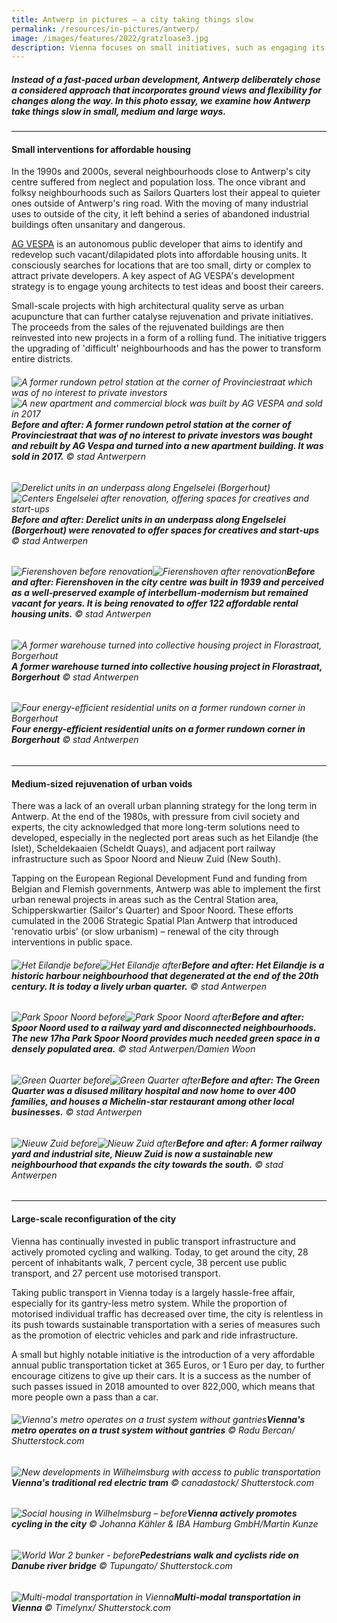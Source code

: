 ```yaml
---
title: Antwerp in pictures — a city taking things slow
permalink: /resources/in-pictures/antwerp/
image: /images/features/2022/gratzloase3.jpg
description: Vienna focuses on small initiatives, such as engaging its residents to co-create community spaces, enabling its building owners to adopt quick greening modules on façades, and encouraging private car owners to make the switch to public transportation, to achieve big impacts. Find out how in this photo essay. 
---
```


##### Instead of a fast-paced urban development, Antwerp deliberately chose a considered approach that incorporates ground views and flexibility for changes along the way. In this photo essay, we examine how Antwerp take things slow in small, medium and large ways. 

---

#### **Small interventions for affordable housing** 

In the 1990s and 2000s, several neighbourhoods close to Antwerp's city centre suffered from neglect and population loss. The once vibrant and folksy neighbourhoods such as Sailors Quarters lost their appeal to quieter ones outside of Antwerp's ring road. With the moving of many industrial uses to outside of the city, it left behind a series of abandoned industrial buildings often unsanitary and dangerous. 

[AG VESPA](https://www.agvespa.be) is an autonomous public developer that aims to identify and redevelop such vacant/dilapidated plots into affordable housing units. It consciously searches for locations that are too small, dirty or complex to attract private developers. A key aspect of AG VESPA's development strategy is to engage young architects to test ideas and boost their careers. 

Small-scale projects with high architectural quality serve as urban acupuncture that can further catalyse rejuvenation and private initiatives. The proceeds from the sales of the rejuvenated buildings are then reinvested into new projects in a form of a rolling fund. The initiative triggers the upgrading of 'difficult' neighbourhoods and has the power to transform entire districts. 

###### ![A former rundown petrol station at the corner of Provinciestraat which was of no interest to private investors](/images/features/2022/antwerp-housing7.jpg/)![A new apartment and commercial block was built by AG VESPA and sold in 2017](/images/features/2022/antwerp-housing8.jpg/)**Before and after: A former rundown petrol station at the corner of Provinciestraat that was of no interest to private investors was bought and rebuilt by AG Vespa and turned into a new apartment building. It was sold in 2017.** © stad Antwerpern

###### ![Derelict units in an underpass along Engelselei (Borgerhout)](/images/features/2022/antwerp-housing2.jpg/)![Centers Engelselei after renovation, offering spaces for creatives and start-ups](/images/features/2022/antwerp-housing1.jpg/)**Before and after: Derelict units in an underpass along Engelselei (Borgerhout) were renovated to offer spaces for creatives and start-ups** © stad Antwerpen

###### ![Fierenshoven before renovation](/images/features/2022/antwerp-housing5.jpg/)![Fierenshoven after renovation](/images/features/2022/antwerp-housing6.jpg/)**Before and after: Fierenshoven in the city centre was built in 1939 and perceived as a well-preserved example of interbellum-modernism but remained vacant for years. It is being renovated to offer 122 affordable rental housing units.** © stad Antwerpen

###### ![A former warehouse turned into collective housing project in Florastraat, Borgerhout](/images/features/2022/antwerp-housing3.jpg/)**A former warehouse turned into collective housing project in Florastraat, Borgerhout** © stad Antwerpen

###### ![Four energy-efficient residential units on a former rundown corner in Borgerhout](/images/features/2022/antwerp-housing4.jpg/)**Four energy-efficient residential units on a former rundown corner in Borgerhout** © stad Antwerpen

---

#### **Medium-sized rejuvenation of urban voids** 

There was a lack of an overall urban planning strategy for the long term in Antwerp. At the end of the 1980s, with pressure from civil society and experts, the city acknowledged that more long-term solutions need to developed, especially in the neglected port areas such as het Eilandje (the Islet), Scheldekaaien (Scheldt Quays), and adjacent port railway infrastructure such as Spoor Noord and Nieuw Zuid (New South).

Tapping on the European Regional Development Fund and funding from Belgian and Flemish governments, Antwerp was able to implement the first urban renewal projects in areas such as the Central Station area, Schipperskwartier (Sailor's Quarter) and Spoor Noord. These efforts cumulated in the 2006 Strategic Spatial Plan Antwerp that introduced 'renovatio urbis' (or slow urbanism) – renewal of the city through interventions in public space. 

###### ![Het Eilandje before](/images/features/2022/het-eilandje1.jpg/)![Het Eilandje after](/images/features/2022/het-eilandje2.jpg/)**Before and after: Het Eilandje is a historic harbour neighbourhood that degenerated at the end of the 20th century. It is today a lively urban quarter.** © stad Antwerpen

###### ![Park Spoor Noord before](/images/features/2022/park-spoor-noord1.jpg/)![Park Spoor Noord after](/images/features/2022/park-spoor-noord.jpg/)**Before and after: Spoor Noord used to a railway yard and disconnected neighbourhoods. The new 17ha Park Spoor Noord provides much needed green space in a densely populated area.** © stad Antwerpen/Damien Woon

###### ![Green Quarter before](/images/features/2022/green-quarter1.jpg/)![Green Quarter after](/images/features/2022/green-quarter2.jpg/)**Before and after: The Green Quarter was a disused military hospital and now home to over 400 families, and houses a Michelin-star restaurant among other local businesses.** © stad Antwerpen

###### ![Nieuw Zuid before](/images/features/2022/nieuw-zuid1.jpg/)![Nieuw Zuid after](/images/features/2022/nieuw-zuid2.jpg/)**Before and after: A former railway yard and industrial site, Nieuw Zuid is now a sustainable new neighbourhood that expands the city towards the south.** © stad Antwerpen

---

#### **Large-scale reconfiguration of the city** 

Vienna has continually invested in public transport infrastructure and actively promoted cycling and walking. Today, to get around the city, 28 percent of inhabitants walk, 7 percent cycle, 38 percent use public transport, and 27 percent use motorised transport. 

Taking public transport in Vienna today is a largely hassle-free affair, especially for its gantry-less metro system. While the proportion of motorised individual traffic has decreased over time, the city is relentless in its push towards sustainable transportation with a series of measures such as the promotion of electric vehicles and park and ride infrastructure. 

A small but highly notable initiative is the introduction of a very affordable annual public transportation ticket at 365 Euros, or 1 Euro per day, to further encourage citizens to give up their cars. It is a success as the number of such passes issued in 2018 amounted to over 822,000, which means that more people own a pass than a car. 

###### ![Vienna's metro operates on a trust system without gantries](/images/features/2022/vienna-metro.jpg/)**Vienna's metro operates on a trust system without gantries** © Radu Bercan/ Shutterstock.com

###### ![New developments in Wilhelmsburg with access to public transportation](/images/features/2022/vienna-tram.jpg/)**Vienna's traditional red electric tram** © canadastock/ Shutterstock.com

###### ![Social housing in Wilhelmsburg – before](/images/features/2022/vienna-cycling.jpg/)**Vienna actively promotes cycling in the city** © Johanna Kähler & IBA Hamburg GmbH/Martin Kunze

###### ![World War 2 bunker - before](/images/features/2022/vienna-cycling2.jpg/)**Pedestrians walk and cyclists ride on Danube river bridge** © Tupungato/ Shutterstock.com

###### ![Multi-modal transportation in Vienna](/images/features/2022/vienna-cycling3.jpg/)**Multi-modal transportation in Vienna** © Timelynx/ Shutterstock.com
